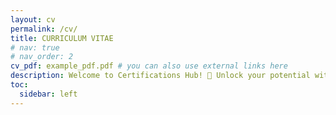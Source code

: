 ```yaml
---
layout: cv
permalink: /cv/
title: CURRICULUM VITAE
# nav: true
# nav_order: 2
cv_pdf: example_pdf.pdf # you can also use external links here
description: Welcome to Certifications Hub! 🚀 Unlock your potential with top-tier courses! 🎓
toc:
  sidebar: left
---
```

